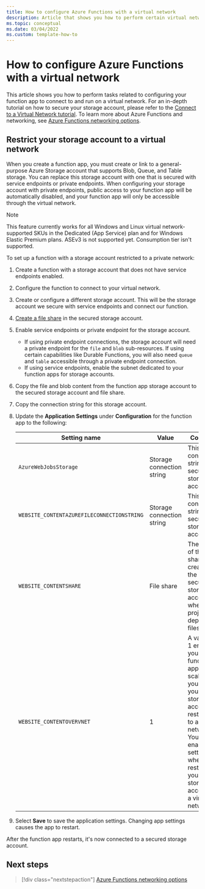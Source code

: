 ```yaml
---
title: How to configure Azure Functions with a virtual network
description: Article that shows you how to perform certain virtual networking tasks for Azure Functions.
ms.topic: conceptual
ms.date: 03/04/2022
ms.custom: template-how-to
---
```


# How to configure Azure Functions with a virtual network

This article shows you how to perform tasks related to configuring your function app to connect to and run on a virtual network. For an in-depth tutorial on how to secure your storage account, please refer to the [Connect to a Virtual Network tutorial](functions-create-vnet.md). To learn more about Azure Functions and networking, see [Azure Functions networking options](functions-networking-options.md).

## Restrict your storage account to a virtual network 

When you create a function app, you must create or link to a general-purpose Azure Storage account that supports Blob, Queue, and Table storage. You can replace this storage account with one that is secured with service endpoints or private endpoints. When configuring your storage account with private endpoints, public access to your function app will be automatically disabled, and your function app will only be accessible through the virtual network. 

> [!NOTE]  
> This feature currently works for all Windows and Linux virtual network-supported SKUs in the Dedicated (App Service) plan and for Windows Elastic Premium plans. ASEv3 is not supported yet. Consumption tier isn't supported. 

To set up a function with a storage account restricted to a private network:

1. Create a function with a storage account that does not have service endpoints enabled.

1. Configure the function to connect to your virtual network.

1. Create or configure a different storage account.  This will be the storage account we secure with service endpoints and connect our function.

1. [Create a file share](../storage/files/storage-how-to-create-file-share.md#create-a-file-share) in the secured storage account.

1. Enable service endpoints or private endpoint for the storage account.  
    * If using private endpoint connections, the storage account will need a private endpoint for the `file` and `blob` sub-resources.  If using certain capabilities like Durable Functions, you will also need `queue` and `table` accessible through a private endpoint connection.
    * If using service endpoints, enable the subnet dedicated to your function apps for storage accounts.

1. Copy the file and blob content from the function app storage account to the secured storage account and file share.

1. Copy the connection string for this storage account.

1. Update the **Application Settings** under **Configuration** for the function app to the following:

    | Setting name | Value | Comment |
    |----|----|----|
    | `AzureWebJobsStorage`| Storage connection string | This is the connection string for a secured storage account. |
    | `WEBSITE_CONTENTAZUREFILECONNECTIONSTRING` |  Storage connection string | This is the connection string for a secured storage account. |
    | `WEBSITE_CONTENTSHARE` | File share | The name of the file share created in the secured storage account where the project deployment files reside. |
    | `WEBSITE_CONTENTOVERVNET` | 1 | A value of 1 enables your function app to scale when you have your storage account restricted to a virtual network. You should enable this setting when restricting your storage account to a virtual network. |

1. Select **Save** to save the application settings. Changing app settings causes the app to restart.  

After the function app restarts, it's now connected to a secured storage account.

## Next steps

> [!div class="nextstepaction"]
> [Azure Functions networking options](functions-networking-options.md)
